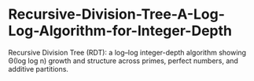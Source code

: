 # Recursive-Division-Tree-A-Log-Log-Algorithm-for-Integer-Depth
Recursive Division Tree (RDT): a log–log integer-depth algorithm showing Θ(log log n) growth and structure across primes, perfect numbers, and additive partitions.
